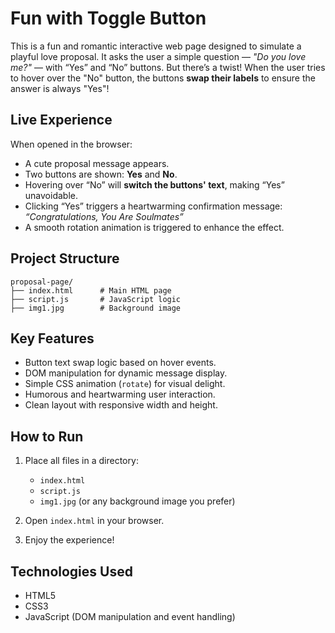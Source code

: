 # Fun with Toggle Button

This is a fun and romantic interactive web page designed to simulate a playful love proposal. It asks the user a simple question — *"Do you love me?"* — with “Yes” and “No” buttons. But there’s a twist! When the user tries to hover over the "No" button, the buttons **swap their labels** to ensure the answer is always "Yes"!

## Live Experience

When opened in the browser:

* A cute proposal message appears.
* Two buttons are shown: **Yes** and **No**.
* Hovering over “No” will **switch the buttons' text**, making “Yes” unavoidable.
* Clicking “Yes” triggers a heartwarming confirmation message:
  *“Congratulations, You Are Soulmates”*
* A smooth rotation animation is triggered to enhance the effect.

## Project Structure

```
proposal-page/
├── index.html      # Main HTML page
├── script.js       # JavaScript logic
├── img1.jpg        # Background image
```

## Key Features

* Button text swap logic based on hover events.
* DOM manipulation for dynamic message display.
* Simple CSS animation (`rotate`) for visual delight.
* Humorous and heartwarming user interaction.
* Clean layout with responsive width and height.

## How to Run

1. Place all files in a directory:

   * `index.html`
   * `script.js`
   * `img1.jpg` (or any background image you prefer)
2. Open `index.html` in your browser.
3. Enjoy the experience!

## Technologies Used

* HTML5
* CSS3 
* JavaScript (DOM manipulation and event handling)
